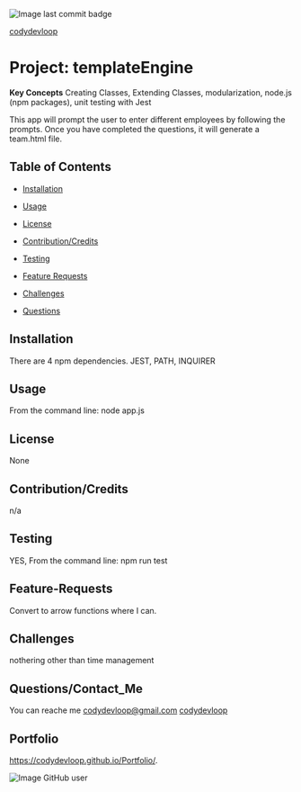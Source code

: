 ![Image last commit badge]( https://img.shields.io/github/last-commit/codydevloop/readMeFileGeneratorApp)

   [codydevloop](codydevloop)
   # Project: templateEngine 

   **Key Concepts**
   Creating Classes,  Extending Classes, modularization, node.js (npm packages), unit testing with Jest
   
  This app will prompt the user to enter different employees by following the prompts.  Once you have completed the questions, it will generate a team.html file.

   ## Table of Contents
   * [Installation](#installation)
  
   * [Usage](#usage)
   
   * [License](#license)

   * [Contribution/Credits](#Contributions/Credits)
  
   * [Testing](#testing)
 
   * [Feature Requests](#Feature-Requests)
   
   * [Challenges](#challenges)
  
   * [Questions](#questions)

## Installation
There are 4 npm dependencies.  JEST, PATH, INQUIRER
## Usage
From the command line:  node app.js
## License
None
## Contribution/Credits
n/a
## Testing
YES,  From the command line:  npm run test
## Feature-Requests
Convert to arrow functions where I can.   
## Challenges
nothering other than time management
## Questions/Contact_Me
You can reache me codydevloop@gmail.com
[codydevloop](codydevloop)
## Portfolio
https://codydevloop.github.io/Portfolio/.

![Image GitHub user](https://avatars3.githubusercontent.com/u/60554516?v=4)

  

